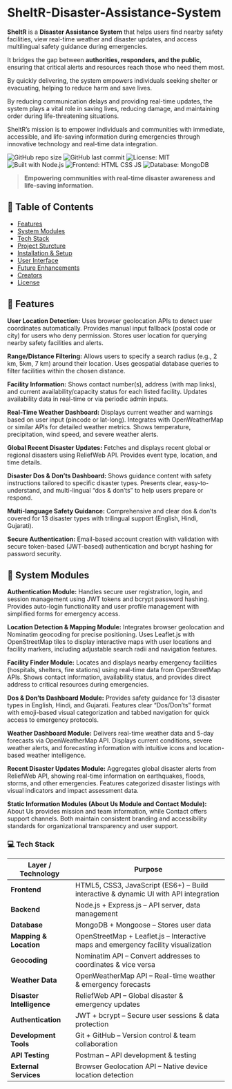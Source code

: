 # SheltR-Disaster-Assistance-System
**SheltR** is a **Disaster Assistance System** that helps users find nearby safety facilities, view real-time weather and disaster updates, and access multilingual safety guidance during emergencies.

It bridges the gap between **authorities, responders, and the public**, ensuring that critical alerts and resources reach those who need them most.

By quickly delivering, the system empowers individuals seeking shelter or evacuating, helping to reduce harm and save lives.

By reducing communication delays and providing real-time updates, the system plays a vital role in saving lives, reducing damage, and maintaining order during life-threatening situations.

SheltR’s mission is to empower individuals and communities with immediate, accessible, and life-saving information during emergencies through innovative technology and real-time data integration.


![GitHub repo size](https://img.shields.io/github/repo-size/ManwaniDiksha/SheltR-Disaster-Assistance-System)
![GitHub last commit](https://img.shields.io/github/last-commit/ManwaniDiksha/SheltR-Disaster-Assistance-System)
![License: MIT](https://img.shields.io/badge/License-MIT-green.svg)
![Built with Node.js](https://img.shields.io/badge/Built%20with-Node.js-blue)
![Frontend: HTML CSS JS](https://img.shields.io/badge/Frontend-HTML%2C%20CSS%2C%20JS-orange)
![Database: MongoDB](https://img.shields.io/badge/Database-MongoDB-brightgreen)

> **Empowering communities with real-time disaster awareness and life-saving information.**

## 📑 Table of Contents
- [Features](#-features)
- [System Modules](#-system-modules)
- [Tech Stack](#-tech-stack)
- [Project Sturcture](#-project-structure)
- [Installation & Setup](#-installation--setup)
- [User Interface](#-user-interface)
- [Future Enhancements](#-future-enhancements)
- [Creators](#creators)
- [License](#-license)

## 🚀 Features

**User Location Detection:** Uses browser geolocation APIs to detect user coordinates automatically. Provides manual input fallback (postal code or city) for users who deny permission. Stores user location for querying nearby safety facilities and alerts.

**Range/Distance Filtering:** Allows users to specify a search radius (e.g., 2 km, 5km, 7 km) around their location. Uses geospatial database queries to filter facilities within the chosen distance. 

**Facility Information:** Shows contact number(s), address (with map links), and current availability/capacity status for each listed facility. Updates availability data in real-time or via periodic admin inputs. 

**Real-Time Weather Dashboard:** Displays current weather and warnings based on user input (pincode or lat-long). Integrates with OpenWeatherMap or similar APIs for detailed weather metrics. Shows temperature, precipitation, wind speed, and severe weather alerts. 

**Global Recent Disaster Updates:** Fetches and displays recent global or regional disasters using ReliefWeb API. Provides event type, location, and time details.

**Disaster Dos & Don’ts Dashboard:** Shows guidance content with safety instructions tailored to specific disaster types. Presents clear, easy-to-understand, and multi-lingual “dos & don’ts” to help users prepare or respond.

**Multi-language Safety Guidance:** Comprehensive and clear dos & don’ts covered for 13 disaster types with trilingual support (English, Hindi, Gujarati).

**Secure Authentication:** Email-based account creation with validation with secure token-based (JWT-based) authentication and bcrypt hashing for password security.

## 🧩 System Modules

**Authentication Module:** Handles secure user registration, login, and session management using JWT tokens and bcrypt password hashing. Provides auto-login functionality and user profile management with simplified forms for emergency access.

**Location Detection & Mapping Module:** Integrates browser geolocation and Nominatim geocoding for precise positioning. Uses Leaflet.js with OpenStreetMap tiles to display interactive maps with user locations and facility markers, including adjustable search radii and navigation features.

**Facility Finder Module:** Locates and displays nearby emergency facilities (hospitals, shelters, fire stations) using real-time data from OpenStreetMap APIs. Shows contact information, availability status, and provides direct address to critical resources during emergencies. 

**Dos & Don’ts Dashboard Module:** Provides safety guidance for 13 disaster types in English, Hindi, and Gujarati. Features clear “Dos/Don’ts” format with emoji-based visual categorization and tabbed navigation for quick access to emergency protocols.

**Weather Dashboard Module:** Delivers real-time weather data and 5-day forecasts via OpenWeatherMap API. Displays current conditions, severe weather alerts, and forecasting information with intuitive icons and location-based weather intelligence.

**Recent Disaster Updates Module:** Aggregates global disaster alerts from ReliefWeb API, showing real-time information on earthquakes, floods, storms, and other emergencies. Features categorized disaster listings with visual indicators and impact assessment data. 

**Static Information Modules (About Us Module and Contact Module):** About Us provides mission and team information, while Contact offers support channels. Both maintain consistent branding and accessibility standards for organizational transparency and user support.

### 💻 Tech Stack

| Layer / Technology       | Purpose |
|--------------------------|---------|
| **Frontend**             | HTML5, CSS3, JavaScript (ES6+) – Build interactive & dynamic UI with API integration |
| **Backend**              | Node.js + Express.js – API server, data management |
| **Database**             | MongoDB + Mongoose – Stores user data |
| **Mapping & Location**   | OpenStreetMap + Leaflet.js – Interactive maps and emergency facility visualization |
| **Geocoding**            | Nominatim API – Convert addresses to coordinates & vice versa |
| **Weather Data**         | OpenWeatherMap API – Real-time weather & emergency forecasts |
| **Disaster Intelligence**| ReliefWeb API – Global disaster & emergency updates |
| **Authentication**       | JWT + bcrypt – Secure user sessions & data protection |
| **Development Tools**    | Git + GitHub – Version control & team collaboration |
| **API Testing**          | Postman – API development & testing |
| **External Services**    | Browser Geolocation API – Native device location detection |